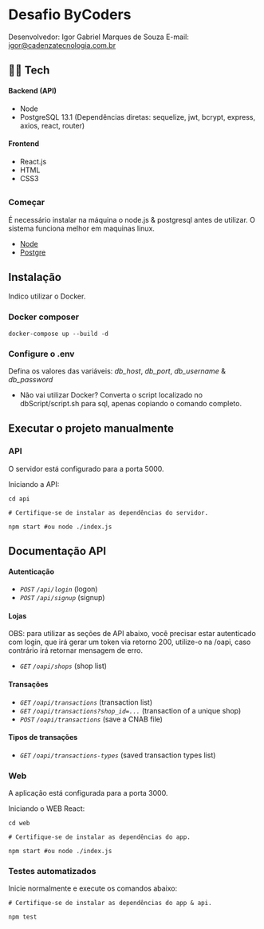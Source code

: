 # Desafio ByCoders

Desenvolvedor: Igor Gabriel Marques de Souza
E-mail: igor@cadenzatecnologia.com.br

## 👨‍💻 Tech

#### Backend (API)
- Node
- PostgreSQL 13.1
(Dependências diretas: sequelize, jwt, bcrypt, express, axios, react, router)
#### Frontend
- React.js
- HTML
- CSS3
##
### Começar

É necessário instalar na máquina o node.js & postgresql antes de utilizar. O sistema funciona melhor em maquinas linux.

- [Node](https://nodejs.org/)
- [Postgre](https://www.postgresql.org/download/)

## Instalação
Indico utilizar o Docker.
### Docker composer
```docker-compose up --build -d```

### Configure o .env
Defina os valores das variáveis: *db_host*, *db_port*, *db_username* & *db_password*

- Não vai utilizar Docker?
Converta o script localizado no dbScript/script.sh para sql, apenas copiando o comando completo.

## Executar o projeto manualmente

### API
O servidor está configurado para a porta 5000.

Iniciando a API:

```
cd api

# Certifique-se de instalar as dependências do servidor.

npm start #ou node ./index.js
```

## Documentação API
#### Autenticação
- *`POST` `/api/login`* (logon)
- *`POST` `/api/signup`* (signup)

#### Lojas
OBS: para utilizar as seções de API abaixo, você precisar estar autenticado com login, que irá gerar um token via retorno 200, utilize-o na /oapi, caso contrário irá retornar mensagem de erro.
- *`GET` `/oapi/shops`* (shop list)

#### Transações
- *`GET` `/oapi/transactions`* (transaction list)
- *`GET` `/oapi/transactions?shop_id=...`* (transaction of a unique shop)
- *`POST` `/oapi/transactions`* (save a CNAB file)

#### Tipos de transações
- *`GET` `/oapi/transactions-types`* (saved transaction types list)

### Web
A aplicação está configurada para a porta 3000.

Iniciando o WEB React:

```
cd web

# Certifique-se de instalar as dependências do app.

npm start #ou node ./index.js
```


### Testes automatizados
Inicie normalmente e execute os comandos abaixo:

```
# Certifique-se de instalar as dependências do app & api.

npm test
```






